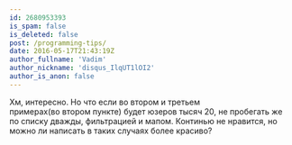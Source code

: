 ```yaml
---
id: 2680953393
is_spam: false
is_deleted: false
post: /programming-tips/
date: 2016-05-17T21:43:19Z
author_fullname: 'Vadim'
author_nickname: 'disqus_IlqUT1lOI2'
author_is_anon: false
---
```


<p>Хм, интересно. Но что если во втором и третьем <br>примерах(во втором пункте) будет юзеров тысяч 20, не пробегать же по списку дважды, фильтрацией и мапом. Континью не нравится, но можно ли написать в таких случаях более красиво?</p>
